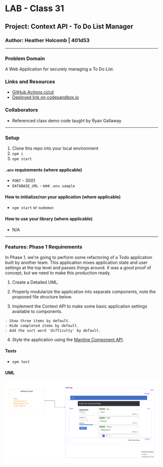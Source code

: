 # LAB - Class 31

## Project: Context API - To Do List Manager

### Author: Heather Holcomb | 401d53

***

### Problem Domain

A Web Application for securely managing a To Do List.

### Links and Resources

- [GitHub Actions ci/cd]()
- [Deployed link on codesandbox.io]()

### Collaborators

- Referenced class demo code taught by Ryan Gallaway

***

### Setup

1. Clone this repo into your local environment
2. `npm i`
3. `npm start`

#### `.env` requirements (where applicable)

- `PORT` - 3001
- `DATABASE_URL` - see `.env.sample`

#### How to initialize/run your application (where applicable)

- `npm start` or `nodemon`

#### How to use your library (where applicable)

- N/A

***

### Features: Phase 1 Requirements

In Phase 1, we're going to perform some refactoring of a Todo application built by another team. This application mixes application state and user settings at the top level and passes things around. It was a good proof of concept, but we need to make this production ready.
  1. Create a Detailed UML.

  2. Properly modularize the application into separate components, note the proposed file structure below.

  3. Implement the Context API to make some basic application settings available to components.

    - Show three items by default.
    - Hide completed items by default.
    - Add the sort word 'difficulty' by default.

  4. Style the application using the [Mantine Component API](https://mantine.dev/).

#### Tests

- `npm test`

#### UML

![UML for Class 06](./assets/UML_class31.png)
